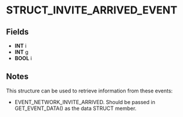 # STRUCT_INVITE_ARRIVED_EVENT

## Fields
* **INT** i
* **INT** g
* **BOOL** i

## Notes
This structure can be used to retrieve information from these events:
- EVENT_NETWORK_INVITE_ARRIVED.
Should be passed in GET_EVENT_DATA() as the data STRUCT member.
